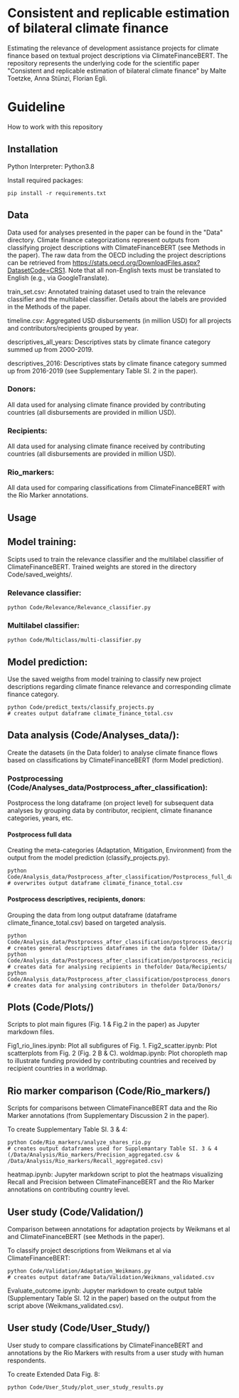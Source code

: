 # Consistent and replicable estimation of bilateral climate finance
Estimating the relevance of development assistance projects for climate finance based on textual project descriptions via ClimateFinanceBERT. 
The repository represents the underlying code for the scientific paper "Consistent and replicable estimation of bilateral climate finance" by Malte Toetzke, Anna Stünzi, Florian Egli. 

# Guideline
How to work with this repository

## Installation
Python Interpreter: Python3.8

Install required packages: 
```shell
pip install -r requirements.txt
```

## Data
Data used for analyses presented in the paper can be found in the "Data" directory. Climate finance categorizations represent outputs from classifying project descriptions with ClimateFinanceBERT (see Methods in the paper). The raw data from the OECD including the project descriptions can be retrieved from https://stats.oecd.org/DownloadFiles.aspx?DatasetCode=CRS1. Note that all non-English texts must be translated to English (e.g., via GoogleTranslate).   

train_set.csv: Annotated training dataset used to train the relevance classifier and the multilabel classifier. Details about the labels are provided in the Methods of the paper. 

timeline.csv: Aggregated USD disbursements (in million USD) for all projects and contributors/recipients grouped by year. 

descriptives_all_years: Descriptives stats by climate finance category summed up from 2000-2019.

descriptives_2016: Descriptives stats by climate finance category summed up from 2016-2019 (see Supplementary Table SI. 2 in the paper). 

### Donors: 
All data used for analysing climate finance provided by contributing countries (all disbursements are provided in million USD).

### Recipients: 
All data used for analysing climate finance received by contributing countries (all disbursements are provided in million USD).

### Rio_markers: 
All data used for comparing classifications from ClimateFinanceBERT with the Rio Marker annotations. 


## Usage

## Model training: 
Scipts used to train the relevance classifier and the multilabel classifier of ClimateFinanceBERT. Trained weights are stored in the directory Code/saved_weights/.

### Relevance classifier: 
```shell
python Code/Relevance/Relevance_classifier.py
```

### Multilabel classifier:
```shell
python Code/Multiclass/multi-classifier.py
```

## Model prediction:
Use the saved weigths from model training to classify new project descriptions regarding climate finance relevance and corresponding climate finance category. 

```shell
python Code/predict_texts/classify_projects.py 
# creates output dataframe climate_finance_total.csv
```

## Data analysis (Code/Analyses_data/): 
Create the datasets (in the Data folder) to analyse climate finance flows based on classifications by ClimateFinanceBERT (form Model prediction). 

### Postprocessing (Code/Analyses_data/Postprocess_after_classification):
Postprocess the long dataframe (on project level) for subsequent data analyses by grouping data by contributor, recipient, climate finanance categories, years, etc. 

#### Postprocess full data
Creating the meta-categories (Adaptation, Mitigation, Environment) from the output from the model prediction (classify_projects.py).
```shell
python Code/Analysis_data/Postprocess_after_classification/Postprocess_full_data.py
# overwrites output dataframe climate_finance_total.csv
```

#### Postprocess descriptives, recipients, donors:
Grouping the data from long output dataframe (dataframe climate_finance_total.csv) based on targeted analysis.  
```shell
python Code/Analysis_data/Postprocess_after_classification/postprocess_descriptives.py # creates general descriptives dataframes in the data folder (Data/)
python Code/Analysis_data/Postprocess_after_classification/postprocess_recicipients.py # creates data for analysing recipients in thefolder Data/Recipients/
python Code/Analysis_data/Postprocess_after_classification/postprocess_donors.py # creates data for analysing contributors in thefolder Data/Donors/
```

## Plots (Code/Plots/)
Scripts to plot main figures (Fig. 1 & Fig.2 in the paper) as Jupyter markdown files. 

Fig1_rio_lines.ipynb: Plot all subfigures of Fig. 1. 
Fig2_scatter.ipynb: Plot scatterplots from Fig. 2 (Fig. 2 B & C).
woldmap.ipynb: Plot choropleth map to illustrate funding provided by contributing countries and received by recipient countries in a worldmap. 

## Rio marker comparison (Code/Rio_markers/)
Scripts for comparisons between ClimateFinanceBERT data and the Rio Marker annotations (from Supplementary Discussion 2 in the paper). 

To create Supplementary Table SI. 3 & 4: 
```shell
python Code/Rio_markers/analyze_shares_rio.py
# creates output dataframes used for Supplemantary Table SI. 3 & 4 (/Data/Analysis/Rio_markers/Precision_aggregated.csv & /Data/Analysis/Rio_markers/Recall_aggregated.csv)
```

heatmap.ipynb: Jupyter markdown script to plot the heatmaps visualizing Recall and Precision between ClimateFinanceBERT and the Rio Marker annotations on contributing country level.  

## User study (Code/Validation/)
Comparison between annotations for adaptation projects by Weikmans et al and ClimateFinanceBERT (see Methods in the paper). 

To classify project descriptions from Weikmans et al via ClimateFinanceBERT:
```shell
python Code/Validation/Adaptation_Weikmans.py
# creates output dataframe Data/Validation/Weikmans_validated.csv
```

Evaluate_outcome.ipynb: Jupyter markdown to create output table (Supplementary Table SI. 12 in the paper) based on the output from the script above (Weikmans_validated.csv).


## User study (Code/User_Study/)
User study to compare classifications by ClimateFinanceBERT and annotations by the Rio Markers with results from a user study with human respondents. 

To create Extended Data Fig. 8:
```shell
python Code/User_Study/plot_user_study_results.py
```








